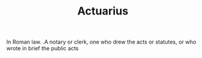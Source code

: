 ---
title: Actuarius
letter: A
permalink: "/definitions/actuarius.html"
body: In Roman law. .A notary or clerk, one who drew the acts or statutes, or who
  wrote in brief the public acts
published_at: '2018-07-07'
source: Black's Law Dictionary
layout: post
---